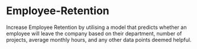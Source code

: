 # Employee-Retention
Increase Employee Retention by utilising a model that predicts whether an employee will leave the company based on their department, number of projects, average monthly hours, and any other data points deemed helpful.
